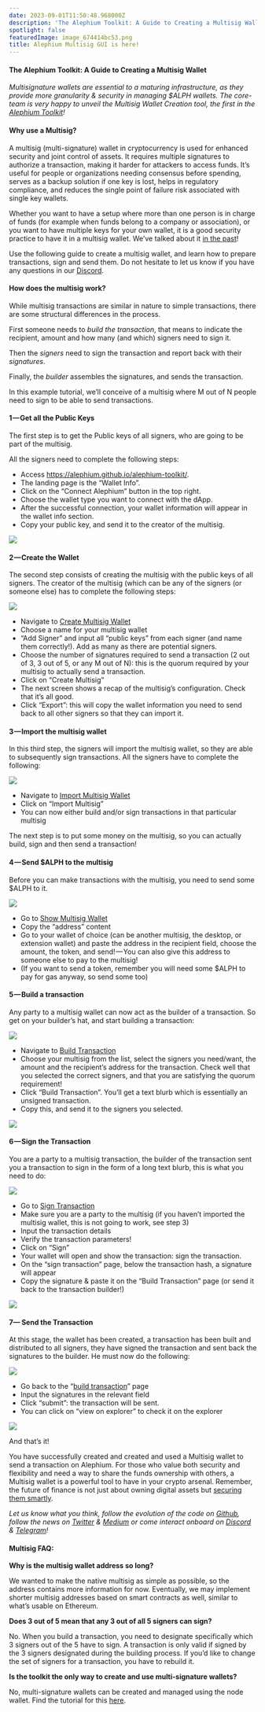```yaml
---
date: 2023-09-01T11:50:48.968000Z
description: 'The Alephium Toolkit: A Guide to Creating a Multisig Wallet'
spotlight: false
featuredImage: image_674414bc53.png
title: Alephium Multisig GUI is here!
---
```


#### The Alephium Toolkit: A Guide to Creating a Multisig Wallet

_Multisignature wallets are essential to a maturing infrastructure, as they provide more granularity & security in managing \$ALPH wallets. The core-team is very happy to unveil the Multisig Wallet Creation tool, the first in the_ <a href="https://alephium.github.io/alephium-toolkit/" class="markup--anchor markup--p-anchor" data-href="https://alephium.github.io/alephium-toolkit/" rel="noopener" target="_blank"><em>Alephium Toolkit</em></a>_!_

#### **Why use a Multisig?**

A multisig (multi-signature) wallet in cryptocurrency is used for enhanced security and joint control of assets. It requires multiple signatures to authorize a transaction, making it harder for attackers to access funds. It’s useful for people or organizations needing consensus before spending, serves as a backup solution if one key is lost, helps in regulatory compliance, and reduces the single point of failure risk associated with single key wallets.

Whether you want to have a setup where more than one person is in charge of funds (for example when funds belong to a company or association), or you want to have multiple keys for your own wallet, it is a good security practice to have it in a multisig wallet. We’ve talked about it <a href="https://medium.com/@alephium/ttxoo-2-the-road-to-self-custody-cfea4ae89444" class="markup--anchor markup--p-anchor" data-href="https://medium.com/@alephium/ttxoo-2-the-road-to-self-custody-cfea4ae89444" target="_blank">in the past</a>!

Use the following guide to create a multisig wallet, and learn how to prepare transactions, sign and send them. Do not hesitate to let us know if you have any questions in our <a href="http://alephium.org/discord" class="markup--anchor markup--p-anchor" data-href="http://alephium.org/discord" rel="noopener" target="_blank">Discord</a>.

#### **How does the multisig work?**

While multisig transactions are similar in nature to simple transactions, there are some structural differences in the process.

First someone needs to _build the transaction_, that means to indicate the recipient, amount and how many (and which) signers need to sign it.

Then the _signers_ need to sign the transaction and report back with their _signatures_.

Finally, the _builder_ assembles the signatures, and sends the transaction.

In this example tutorial, we’ll conceive of a multisig where M out of N people need to sign to be able to send transactions.

#### **1 — Get all the Public Keys**

The first step is to get the Public keys of all signers, who are going to be part of the multisig.

All the signers need to complete the following steps:

- Access <a href="https://alephium.github.io/alephium-toolkit/" class="markup--anchor markup--li-anchor" data-href="https://alephium.github.io/alephium-toolkit/" rel="noopener" target="_blank">https://alephium.github.io/alephium-toolkit/</a>.
- The landing page is the “Wallet Info”.
- Click on the “Connect Alephium” button in the top right.
- Choose the wallet type you want to connect with the dApp.
- After the successful connection, your wallet information will appear in the wallet info section.
- Copy your public key, and send it to the creator of the multisig.

![](image_69618fc271.jpg)

#### **2 — Create the Wallet**

The second step consists of creating the multisig with the public keys of all signers. The creator of the multisig (which can be any of the signers (or someone else) has to complete the following steps:

![](image_703316889a.jpg)

- Navigate to <a href="https://alephium.github.io/alephium-toolkit/" class="markup--anchor markup--li-anchor" data-href="https://alephium.github.io/alephium-toolkit/" rel="noopener" target="_blank">Create Multisig Wallet</a>
- Choose a name for your multisig wallet
- “Add Signer” and input all “public keys” from each signer (and name them correctly!). Add as many as there are potential signers.
- Choose the number of signatures required to send a transaction (2 out of 3, 3 out of 5, or any M out of N): this is the quorum required by your multisig to actually send a transaction.
- Click on “Create Multisig”
- The next screen shows a recap of the multisig’s configuration. Check that it’s all good.
- Click “Export”: this will copy the wallet information you need to send back to all other signers so that they can import it.

#### **3 — Import the multisig wallet**

In this third step, the signers will import the multisig wallet, so they are able to subsequently sign transactions. All the signers have to complete the following:

![](image_13be04d49d.jpg)

- Navigate to <a href="https://alephium.github.io/alephium-toolkit/#/multisig/import" class="markup--anchor markup--li-anchor" data-href="https://alephium.github.io/alephium-toolkit/#/multisig/import" rel="noopener" target="_blank">Import Multisig Wallet</a>
- Click on “Import Multisig”
- You can now either build and/or sign transactions in that particular multisig

The next step is to put some money on the multisig, so you can actually build, sign and then send a transaction!

#### **4 — Send \$ALPH to the multisig**

Before you can make transactions with the multisig, you need to send some \$ALPH to it.

![](image_cd263d659c.jpg)

- Go to <a href="https://alephium.github.io/alephium-toolkit/#/multisig/show" class="markup--anchor markup--li-anchor" data-href="https://alephium.github.io/alephium-toolkit/#/multisig/show" rel="noopener" target="_blank">Show Multisig Wallet</a>
- Copy the “address” content
- Go to your wallet of choice (can be another multisig, the desktop, or extension wallet) and paste the address in the recipient field, choose the amount, the token, and send! — You can also give this address to someone else to pay to the multisig!
- (If you want to send a token, remember you will need some \$ALPH to pay for gas anyway, so send some too)

#### **5 — Build a transaction**

Any party to a multisig wallet can now act as the builder of a transaction. So get on your builder’s hat, and start building a transaction:

![](image_299b7642e5.jpg)

- Navigate to <a href="https://alephium.github.io/alephium-toolkit/#/multisig/build-tx" class="markup--anchor markup--li-anchor" data-href="https://alephium.github.io/alephium-toolkit/#/multisig/build-tx" rel="noopener" target="_blank">Build Transaction</a>
- Choose your multisig from the list, select the signers you need/want, the amount and the recipient’s address for the transaction. Check well that you selected the correct signers, and that you are satisfying the quorum requirement!
- Click “Build Transaction”. You’ll get a text blurb which is essentially an unsigned transaction.
- Copy this, and send it to the signers you selected.

![](image_a1d774279f.jpg)

#### **6 — Sign the Transaction**

You are a party to a multisig transaction, the builder of the transaction sent you a transaction to sign in the form of a long text blurb, this is what you need to do:

![](image_713520dbab.jpg)

- Go to <a href="https://alephium.github.io/alephium-toolkit/#/multisig/sign-tx" class="markup--anchor markup--li-anchor" data-href="https://alephium.github.io/alephium-toolkit/#/multisig/sign-tx" rel="noopener" target="_blank">Sign Transaction</a>
- Make sure you are a party to the multisig (if you haven’t imported the multisig wallet, this is not going to work, see step 3)
- Input the transaction details
- Verify the transaction parameters!
- Click on “Sign”
- Your wallet will open and show the transaction: sign the transaction.
- On the “sign transaction” page, below the transaction hash, a signature will appear
- Copy the signature & paste it on the “Build Transaction” page (or send it back to the transaction builder!)

![](image_fd2371b182.jpg)

#### **7— Send the Transaction**

At this stage, the wallet has been created, a transaction has been built and distributed to all signers, they have signed the transaction and sent back the signatures to the builder. He must now do the following:

![](image_b77f0c1d1a.jpg)

- Go back to the “<a href="https://alephium.github.io/alephium-toolkit/#/multisig/build-tx" class="markup--anchor markup--li-anchor" data-href="https://alephium.github.io/alephium-toolkit/#/multisig/build-tx" rel="noopener" target="_blank">build transaction</a>” page
- Input the signatures in the relevant field
- Click “submit”: the transaction will be sent.
- You can click on “view on explorer” to check it on the explorer

![](image_91959a0e77.jpg)

And that’s it!

You have successfully created and created and used a Multisig wallet to send a transaction on Alephium. For those who value both security and flexibility and need a way to share the funds ownership with others, a Multisig wallet is a powerful tool to have in your crypto arsenal. Remember, the future of finance is not just about owning digital assets but <a href="https://medium.com/@alephium/ttxoo-2-the-road-to-self-custody-cfea4ae89444" class="markup--anchor markup--p-anchor" data-href="https://medium.com/@alephium/ttxoo-2-the-road-to-self-custody-cfea4ae89444" target="_blank">securing them smartly</a>.

_Let us know what you think, follow the evolution of the code on_ <a href="https://github.com/alephium" class="markup--anchor markup--p-anchor" data-href="https://github.com/alephium" rel="noopener" target="_blank"><em>Github</em></a>_, follow the news on_ <a href="https://twitter.com/alephium" class="markup--anchor markup--p-anchor" data-href="https://twitter.com/alephium" rel="noopener" target="_blank"><em>Twitter</em></a> _&_ <a href="https://medium.com/@alephium" class="markup--anchor markup--p-anchor" data-href="https://medium.com/@alephium" target="_blank"><em>Medium</em></a> _or come interact onboard on_ <a href="https://discord.com/invite/GEbcpajCJG" class="markup--anchor markup--p-anchor" data-href="https://discord.com/invite/GEbcpajCJG" rel="noopener" target="_blank"><em>Discord</em></a> _&_ <a href="https://t.me/alephiumgroup" class="markup--anchor markup--p-anchor" data-href="https://t.me/alephiumgroup" rel="noopener" target="_blank"><em>Telegram</em></a>_!_

#### **Multisig FAQ:**

**Why is the multisig wallet address so long?**

We wanted to make the native multisig as simple as possible, so the address contains more information for now. Eventually, we may implement shorter multisig addresses based on smart contracts as well, similar to what’s usable on Ethereum.

**Does 3 out of 5 mean that any 3 out of all 5 signers can sign?**

No. When you build a transaction, you need to designate specifically which 3 signers out of the 5 have to sign. A transaction is only valid if signed by the 3 signers designated during the building process. If you’d like to change the set of signers for a transaction, you have to rebuild it.

**Is the toolkit the only way to create and use multi-signature wallets?**

No, multi-signature wallets can be created and managed using the node wallet. Find the tutorial for this <a href="https://docs.alephium.org/misc/multisig-guide/" class="markup--anchor markup--p-anchor" data-href="https://docs.alephium.org/misc/multisig-guide/" rel="noopener" target="_blank">here</a>.

